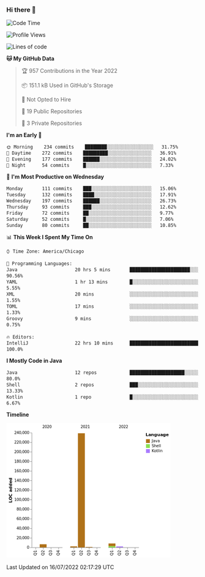 ### Hi there 👋


<!--START_SECTION:waka-->
![Code Time](http://img.shields.io/badge/Code%20Time-2%2C385%20hrs%2013%20mins-blue)

![Profile Views](http://img.shields.io/badge/Profile%20Views-1-blue)

![Lines of code](https://img.shields.io/badge/From%20Hello%20World%20I%27ve%20Written-259%20Thousand%20lines%20of%20code-blue)

**🐱 My GitHub Data** 

> 🏆 957 Contributions in the Year 2022
 > 
> 📦 151.1 kB Used in GitHub's Storage 
 > 
> 🚫 Not Opted to Hire
 > 
> 📜 19 Public Repositories 
 > 
> 🔑 3 Private Repositories  
 > 
**I'm an Early 🐤** 

```text
🌞 Morning    234 commits    ████████░░░░░░░░░░░░░░░░░   31.75% 
🌆 Daytime    272 commits    █████████░░░░░░░░░░░░░░░░   36.91% 
🌃 Evening    177 commits    ██████░░░░░░░░░░░░░░░░░░░   24.02% 
🌙 Night      54 commits     █░░░░░░░░░░░░░░░░░░░░░░░░   7.33%

```
📅 **I'm Most Productive on Wednesday** 

```text
Monday       111 commits    ███░░░░░░░░░░░░░░░░░░░░░░   15.06% 
Tuesday      132 commits    ████░░░░░░░░░░░░░░░░░░░░░   17.91% 
Wednesday    197 commits    ██████░░░░░░░░░░░░░░░░░░░   26.73% 
Thursday     93 commits     ███░░░░░░░░░░░░░░░░░░░░░░   12.62% 
Friday       72 commits     ██░░░░░░░░░░░░░░░░░░░░░░░   9.77% 
Saturday     52 commits     █░░░░░░░░░░░░░░░░░░░░░░░░   7.06% 
Sunday       80 commits     ██░░░░░░░░░░░░░░░░░░░░░░░   10.85%

```


📊 **This Week I Spent My Time On** 

```text
⌚︎ Time Zone: America/Chicago

💬 Programming Languages: 
Java                     20 hrs 5 mins       ██████████████████████░░░   90.56% 
YAML                     1 hr 13 mins        █░░░░░░░░░░░░░░░░░░░░░░░░   5.55% 
XML                      20 mins             ░░░░░░░░░░░░░░░░░░░░░░░░░   1.55% 
TOML                     17 mins             ░░░░░░░░░░░░░░░░░░░░░░░░░   1.33% 
Groovy                   9 mins              ░░░░░░░░░░░░░░░░░░░░░░░░░   0.75%

🔥 Editors: 
IntelliJ                 22 hrs 10 mins      █████████████████████████   100.0%

```

**I Mostly Code in Java** 

```text
Java                     12 repos            ████████████████████░░░░░   80.0% 
Shell                    2 repos             ███░░░░░░░░░░░░░░░░░░░░░░   13.33% 
Kotlin                   1 repo              █░░░░░░░░░░░░░░░░░░░░░░░░   6.67%

```


**Timeline**

![Chart not found](https://raw.githubusercontent.com/powercasgamer/powercasgamer/master/charts/bar_graph.png) 


 Last Updated on 16/07/2022 02:17:29 UTC
<!--END_SECTION:waka-->
